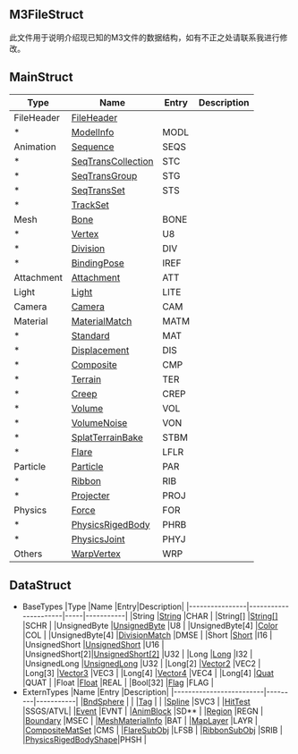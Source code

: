 ## M3FileStruct
此文件用于说明介绍现已知的M3文件的数据结构，如有不正之处请联系我进行修改。
## MainStruct<br>
|Type      |Name                  |Entry|Description|
|----------|----------------------|-----|-----------|
|FileHeader|[FileHeader]()        |     |
|*         |[ModelInfo]()         |MODL |
|Animation |[Sequence]()          |SEQS |
|*         |[SeqTransCollection]()|STC  |
|*         |[SeqTransGroup]()     |STG  |
|*         |[SeqTransSet]()       |STS  |
|*         |[TrackSet]()          |     |
|Mesh      |[Bone]()              |BONE |
|*         |[Vertex]()            |U8   |
|*         |[Division]()          |DIV  |
|*         |[BindingPose]()       |IREF |
|Attachment|[Attachment]()        |ATT  |
|Light     |[Light]()             |LITE |
|Camera    |[Camera]()            |CAM  |
|Material  |[MaterialMatch]()     |MATM |
|*         |[Standard]()          |MAT  |
|*         |[Displacement]()      |DIS  |
|*         |[Composite]()         |CMP  |
|*         |[Terrain]()           |TER  |
|*         |[Creep]()             |CREP |
|*         |[Volume]()            |VOL  |
|*         |[VolumeNoise]()       |VON  |
|*         |[SplatTerrainBake]()  |STBM |
|*         |[Flare]()             |LFLR |
|Particle  |[Particle]()          |PAR  |
|*         |[Ribbon]()            |RIB  |
|*         |[Projecter]()         |PROJ |
|Physics   |[Force]()             |FOR  |
|*         |[PhysicsRigedBody]()  |PHRB |
|*         |[PhysicsJoint]()      |PHYJ |
|Others    |[WarpVertex]()        |WRP  |
## DataStruct<br>
* BaseTypes
|Type            |Name                  |Entry|Description|
|----------------|----------------------|-----|-----------|
|String          |[String]()            |CHAR |
|String[]        |[String[]]()          |SCHR |
|UnsignedByte    |[UnsignedByte]()      |U8   |
|UnsignedByte[4] |[Color]()             |COL  |
|UnsignedByte[4] |[DivisionMatch]()     |DMSE |
|Short           |[Short]()             |I16  |
|UnsignedShort   |[UnsignedShort]()     |U16  |
|UnsignedShort[2]|[UnsignedShort[2]]()  |U32  |
|Long            |[Long]()              |I32  |
|UnsignedLong    |[UnsignedLong]()      |U32  |
|Long[2]         |[Vector2]()           |VEC2 |
|Long[3]         |[Vector3]()           |VEC3 |
|Long[4]         |[Vector4]()           |VEC4 |
|Long[4]         |[Quat]()              |QUAT |
|Float           |[Float]()             |REAL |
|Bool[32]        |[Flag]()              |FLAG |
* ExternTypes
|Name                     |Entry    |Description|
|-------------------------|---------|-----------|
|[BndSphere]()            |         |
|[Tag]()                  |         |
|[Spline]()               |SVC3     |
|[HitTest]()              |SSGS/ATVL|
|[Event]()                |EVNT     |
|[AnimBlock]()            |SD**     |
|[Region]()               |REGN     |
|[Boundary]()             |MSEC     |
|[MeshMaterialInfo]()     |BAT      |
|[MapLayer]()             |LAYR     |
|[CompositeMatSet]()      |CMS      |
|[FlareSubObj]()          |LFSB     |
|[RibbonSubObj]()         |SRIB     |
|[PhysicsRigedBodyShape]()|PHSH     |